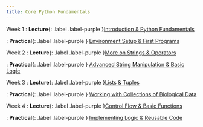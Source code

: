 ```yaml
---
title: Core Python Fundamentals
---
```


Week 1
: **Lecture**{: .label .label-purple }[Introduction & Python Fundamentals](#)
  <!-- : [Setting up your environment, Basic syntax, Variables, Numbers, Simple Strings](#) -->
  : **Practical**{: .label .label-purple } [Environment Setup & First Programs](#)

Week 2
: **Lecture**{: .label .label-purple }[More on Strings & Operators](#)
  <!-- : [String methods, Boolean logic, Comparison and Logical Operators](#) -->
  : **Practical**{: .label .label-purple } [Advanced String Manipulation & Basic Logic](#)

Week 3
: **Lecture**{: .label .label-purple }[Lists & Tuples](#)
  <!-- : [Creating, accessing, modifying lists; Tuple characteristics](#) -->
  : **Practical**{: .label .label-purple } [Working with Collections of Biological Data](#)

Week 4
: **Lecture**{: .label .label-purple }[Control Flow & Basic Functions](#)
  <!-- : [Conditional statements (if/elif/else), For loops, Defining simple functions](#) -->
  : **Practical**{: .label .label-purple } [Implementing Logic & Reusable Code](#)